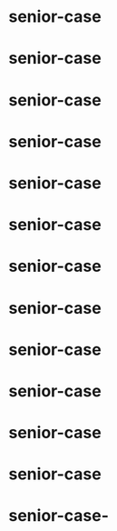 # senior-case
# senior-case
# senior-case
# senior-case
# senior-case
# senior-case
# senior-case
# senior-case
# senior-case
# senior-case
# senior-case
# senior-case
# senior-case-
